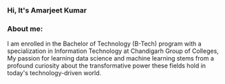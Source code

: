 ### Hi, It's Amarjeet Kumar
### About me:
I am enrolled in the Bachelor of Technology (B-Tech) program with a specialization in Information Technology at Chandigarh Group of Colleges,
My passion for learning data science and machine learning stems from a profound curiosity about the transformative power these fields hold in today's technology-driven world.
